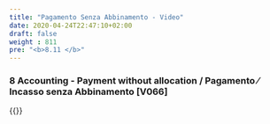 ```yaml
---
title: "Pagamento Senza Abbinamento - Video"
date: 2020-04-24T22:47:10+02:00
draft: false
weight : 811
pre: "<b>8.11 </b>"
---
```


### 8 Accounting - Payment without allocation / Pagamento ⁄ Incasso senza Abbinamento [V066]
{{<youtube QslmRq7rNiE>}}


